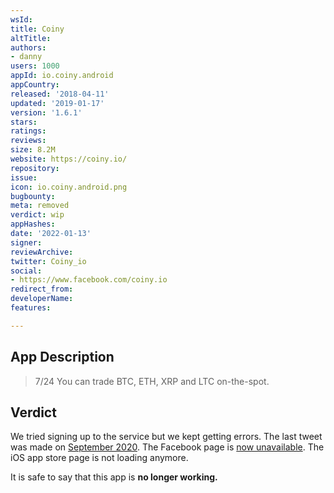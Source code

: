 ```yaml
---
wsId: 
title: Coiny
altTitle: 
authors:
- danny
users: 1000
appId: io.coiny.android
appCountry: 
released: '2018-04-11'
updated: '2019-01-17'
version: '1.6.1'
stars: 
ratings: 
reviews: 
size: 8.2M
website: https://coiny.io/
repository: 
issue: 
icon: io.coiny.android.png
bugbounty: 
meta: removed
verdict: wip
appHashes: 
date: '2022-01-13'
signer: 
reviewArchive: 
twitter: Coiny_io
social:
- https://www.facebook.com/coiny.io
redirect_from: 
developerName: 
features: 

---
```


## App Description

> 7/24 You can trade BTC, ETH, XRP and LTC on-the-spot.

## Verdict

We tried signing up to the service but we kept getting errors. The last tweet was made on [September 2020](https://twitter.com/Coiny_io/status/1323594487667564544). The Facebook page is [now unavailable](https://www.facebook.com/coiny.io/). The iOS app store page is not loading anymore. 

It is safe to say that this app is **no longer working.**
